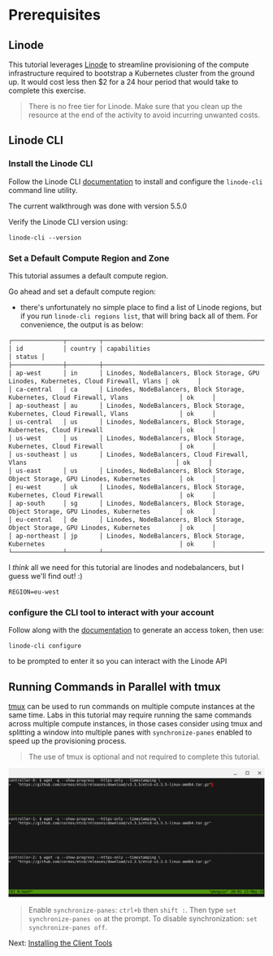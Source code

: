 # Prerequisites

## Linode

This tutorial leverages [Linode](https://cloud.linode.com) to streamline provisioning of the compute infrastructure required to bootstrap a Kubernetes cluster from the ground up. It would cost less then $2 for a 24 hour period that would take to complete this exercise.

> There is no free tier for Linode. Make sure that you clean up the resource at the end of the activity to avoid incurring unwanted costs. 

## Linode CLI

### Install the Linode CLI

Follow the Linode CLI [documentation](https://www.linode.com/docs/guides/linode-cli/) to install and configure the `linode-cli` command line utility.

The current walkthrough was done with version 5.5.0

Verify the Linode CLI version using:

```
linode-cli --version
```

### Set a Default Compute Region and Zone

This tutorial assumes a default compute region.

Go ahead and set a default compute region:

- there's unfortunately no simple place to find a list of Linode regions, but if you run `linode-cli regions list`, that will bring back all of them. For convenience, the output is as below:

```
┌──────────────┬─────────┬───────────────────────────────────────────────────────────────────────────────────────┬────────┐
│ id           │ country │ capabilities                                                                          │ status │
├──────────────┼─────────┼───────────────────────────────────────────────────────────────────────────────────────┼────────┤
│ ap-west      │ in      │ Linodes, NodeBalancers, Block Storage, GPU Linodes, Kubernetes, Cloud Firewall, Vlans │ ok     │
│ ca-central   │ ca      │ Linodes, NodeBalancers, Block Storage, Kubernetes, Cloud Firewall, Vlans              │ ok     │
│ ap-southeast │ au      │ Linodes, NodeBalancers, Block Storage, Kubernetes, Cloud Firewall, Vlans              │ ok     │
│ us-central   │ us      │ Linodes, NodeBalancers, Block Storage, Kubernetes, Cloud Firewall                     │ ok     │
│ us-west      │ us      │ Linodes, NodeBalancers, Block Storage, Kubernetes, Cloud Firewall                     │ ok     │
│ us-southeast │ us      │ Linodes, NodeBalancers, Cloud Firewall, Vlans                                         │ ok     │
│ us-east      │ us      │ Linodes, NodeBalancers, Block Storage, Object Storage, GPU Linodes, Kubernetes        │ ok     │
│ eu-west      │ uk      │ Linodes, NodeBalancers, Block Storage, Kubernetes, Cloud Firewall                     │ ok     │
│ ap-south     │ sg      │ Linodes, NodeBalancers, Block Storage, Object Storage, GPU Linodes, Kubernetes        │ ok     │
│ eu-central   │ de      │ Linodes, NodeBalancers, Block Storage, Object Storage, GPU Linodes, Kubernetes        │ ok     │
│ ap-northeast │ jp      │ Linodes, NodeBalancers, Block Storage, Kubernetes                                     │ ok     │
└──────────────┴─────────┴───────────────────────────────────────────────────────────────────────────────────────┴────────┘
```

I _think_ all we need for this tutorial are linodes and nodebalancers, but I guess we'll find out! :)

```
REGION=eu-west
```

### configure the CLI tool to interact with your account

Follow along with the [documentation](https://cloud.linode.com/profile/tokens) to generate an access token, then use:

```
linode-cli configure
```

to be prompted to enter it so you can interact with the Linode API


## Running Commands in Parallel with tmux

[tmux](https://github.com/tmux/tmux/wiki) can be used to run commands on multiple compute instances at the same time. Labs in this tutorial may require running the same commands across multiple compute instances, in those cases consider using tmux and splitting a window into multiple panes with `synchronize-panes` enabled to speed up the provisioning process.

> The use of tmux is optional and not required to complete this tutorial.

![tmux screenshot](images/tmux-screenshot.png)

> Enable `synchronize-panes`: `ctrl+b` then `shift :`. Then type `set synchronize-panes on` at the prompt. To disable synchronization: `set synchronize-panes off`.

Next: [Installing the Client Tools](02-client-tools.md)
